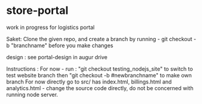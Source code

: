 # store-portal
work in progress for logistics portal

Saket: Clone the given repo, and create a branch by running - git checkout -b "branchname" before you make changes

design : see portal-design in augur drive

Instructions :
For now - 
run : "git checkout testing_nodejs_site" to switch to test website branch
then "git checkout -b #newbranchname" to make own branch
For now directly go to src/ has index.html, billings.html and analytics.html - change the source code directly, do not be concerned with running node server. 
 
